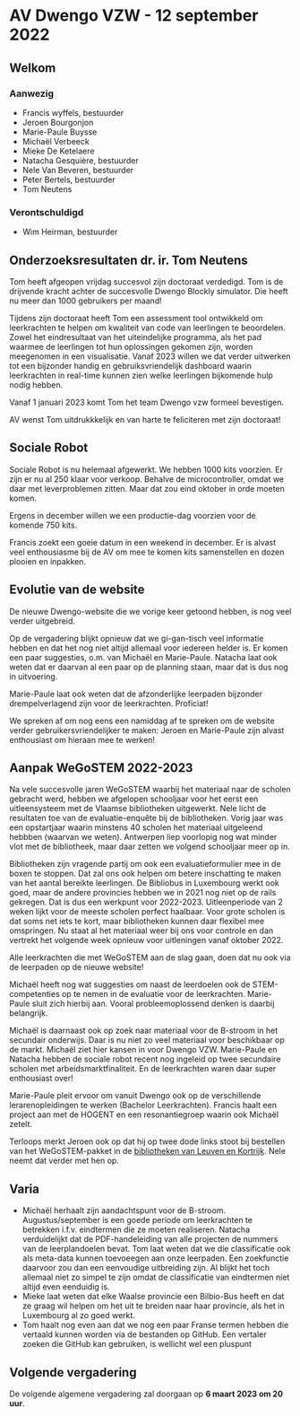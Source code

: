 # AV Dwengo VZW - 12 september 2022

## Welkom

### Aanwezig

- Francis wyffels, bestuurder
- Jeroen Bourgonjon
- Marie-Paule Buysse
- Michaël Verbeeck
- Mieke De Ketelaere
- Natacha Gesquière, bestuurder
- Nele Van Beveren, bestuurder
- Peter Bertels, bestuurder
- Tom Neutens

### Verontschuldigd

- Wim Heirman, bestuurder



## Onderzoeksresultaten dr. ir. Tom Neutens

Tom heeft afgeopen vrijdag succesvol zijn doctoraat verdedigd. Tom is de drijvende kracht achter de succesvolle Dwengo Blockly simulator. Die heeft nu meer dan 1000 gebruikers per maand!

Tijdens zijn doctoraat heeft Tom een assessment tool ontwikkeld om leerkrachten te helpen om kwaliteit van code van leerlingen te beoordelen. Zowel het eindresultaat van het uiteindelijke programma, als het pad waarmee de leerlingen tot hun oplossingen gekomen zijn, worden meegenomen in een visualisatie. Vanaf 2023 willen we dat verder uitwerken tot een bijzonder handig en gebruiksvriendelijk dashboard waarin leerkrachten in real-time kunnen zien welke leerlingen bijkomende hulp nodig hebben.

Vanaf 1 januari 2023 komt Tom het team Dwengo vzw formeel bevestigen.

AV wenst Tom uitdrukkkelijk en van harte te feliciteren met zijn doctoraat!



## Sociale Robot

Sociale Robot is nu helemaal afgewerkt. We hebben 1000 kits voorzien. Er zijn er nu al 250 klaar voor verkoop. Behalve de microcontroller, omdat we daar met leverproblemen zitten. Maar dat zou eind oktober in orde moeten komen.

Ergens in december willen we een productie-dag voorzien voor de komende 750 kits.

Francis zoekt een goeie datum in een weekend in december. Er is alvast veel enthousiasme bij de AV om mee te komen kits samenstellen en dozen plooien en inpakken.



## Evolutie van de website

De nieuwe Dwengo-website die we vorige keer getoond hebben, is nog veel verder uitgebreid. 

Op de vergadering blijkt opnieuw dat we gi-gan-tisch veel informatie hebben en dat het nog niet altijd allemaal voor iedereen helder is. Er komen een paar suggesties, o.m. van Michaël en Marie-Paule. Natacha laat ook weten dat er daarvan al een paar op de planning staan, maar dat is dus nog in uitvoering.

Marie-Paule laat ook weten dat de afzonderlijke leerpaden bijzonder drempelverlagend zijn voor de leerkrachten. Proficiat!

We spreken af om nog eens een namiddag af te spreken om de website verder gebruikersvriendelijker te maken: Jeroen en Marie-Paule zijn alvast enthousiast om hieraan mee te werken!



## Aanpak WeGoSTEM 2022-2023

Na vele succesvolle jaren WeGoSTEM waarbij het materiaal naar de scholen gebracht werd, hebben we afgelopen schooljaar voor het eerst een uitleensysteem met de Vlaamse bibliotheken uitgewerkt. 
Nele licht de resultaten toe van de evaluatie-enquête bij de bibliotheken. Vorig jaar was een opstartjaar waarin minstens 40 scholen het materiaal uitgeleend hebbben (waarvan we weten). Antwerpen liep voorlopig nog wat minder vlot met de bibliotheek, maar daar zetten we volgend schooljaar meer op in.

Bibliotheken zijn vragende partij om ook een evaluatieformulier mee in de boxen te stoppen. Dat zal ons ook helpen om betere inschatting te maken van het aantal bereikte leerlingen.
De Bibliobus in Luxembourg werkt ook goed, maar de andere provincies hebben we in 2021 nog niet op de rails gekregen. Dat is dus een werkpunt voor 2022-2023.
Uitleenperiode van 2 weken lijkt voor de meeste scholen perfect haalbaar. Voor grote scholen is dat soms net iets te kort, maar bibliotheken kunnen daar flexibel mee omspringen.
Nu staat al het materiaal weer bij ons voor controle en dan vertrekt het volgende week opnieuw voor uitleningen vanaf oktober 2022.

Alle leerkrachten die met WeGoSTEM aan de slag gaan, doen dat nu ook via de leerpaden op de nieuwe website!

Michaël heeft nog wat suggesties om naast de leerdoelen ook de STEM-competenties op te nemen in de evaluatie voor de leerkrachten. Marie-Paule sluit zich hierbij aan. Vooral probleemoplossend denken is daarbij belangrijk.

Michaël is daarnaast ook op zoek naar materiaal voor de B-stroom in het secundair onderwijs. Daar is nu niet zo veel materiaal voor beschikbaar op de markt. Michaël ziet hier kansen in voor Dwengo VZW.
Marie-Paule en Natacha hebben de sociale robot recent nog ingeleid op twee secundaire scholen met arbeidsmarktfinaliteit. En de leerkrachten waren daar super enthousiast over!

Marie-Paule pleit ervoor om vanuit Dwengo ook op de verschillende lerarenopleidingen te werken (Bachelor Leerkrachten). Francis haalt een project aan met de HOGENT en een resonantiegroep waarin ook Michaël zetelt.

Terloops merkt Jeroen ook op dat hij op twee dode links stoot bij bestellen van het WeGoSTEM-pakket in de [bibliotheken van Leuven en Kortrijk](https://dwengo.org/learning-path.html?id=630c864300a14515d18904f6&te=true#WaarOntlenen-v1;nl;3). Nele neemt dat verder met hen op.



## Varia

- Michaël herhaalt zijn aandachtspunt voor de B-stroom. Augustus/september is een goede periode om leerkrachten te betrekken i.f.v. eindtermen die ze moeten realiseren. Natacha verduidelijkt dat de PDF-handeleiding van alle projecten de nummers van de leerplandoelen bevat. Tom laat weten dat we die classificatie ook als meta-data kunnen toevoeegen aan onze leerpaden. Een zoekfunctie daarvoor zou dan een eenvoudige uitbreiding zijn. Al blijkt het toch allemaal niet zo simpel te zijn omdat de classificatie van eindtermen niet altijd even eenduidig is.
- Mieke laat weten dat elke Waalse provincie een Bilbio-Bus heeft en dat ze graag wil helpen om het uit te breiden naar haar provincie, als het in Luxembourg al zo goed werkt. 
- Tom haalt nog even aan dat we nog een paar Franse termen hebben die vertaald kunnen worden via de bestanden op GitHub. Een vertaler zoeken die GitHub kan gebruiken, is wellicht wel een pluspunt



## Volgende vergadering

De volgende algemene vergadering zal doorgaan op **6 maart 2023 om 20 uur**. 




